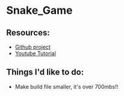 # Snake_Game


## Resources:
- [Github project](https://gist.github.com/AndrewJakubowicz/9972b5d46be474c186a2dc3a71326de4)
- [Youtube Tutorial](https://www.youtube.com/watch?v=HCwMb0KslX8)


## Things I'd like to do:
- Make build file smaller, it's over 700mbs!!